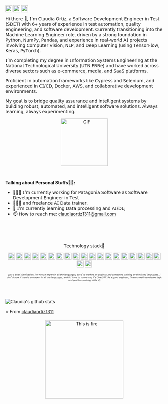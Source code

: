 
<a href="https://www.linkedin.com/in/claudia-ortiz-285b0b172">
  <img align="left" alt="Claudia's LinkdeIN" width="22px" src="https://img.icons8.com/?size=100&id=13930&format=png&color=000000" />
</a>
<a href="https://t.me/Cortiz2991">
  <img align="left" alt="Claudia's Telegram" width="22px" src="https://img.icons8.com/?size=100&id=63306&format=png&color=000000" />
</a>
<a href="https://www.instagram.com/_claudiamortiz?r=nametag">
  <img align="left" alt="Claudia's Instagram" width="22px" src="https://img.icons8.com/?size=100&id=Xy10Jcu1L2Su&format=png&color=000000" />
</a>
<br />
<br />
𝖧𝗂 𝗍𝗁𝖾𝗋𝖾 👋, 𝖨'𝗆 𝖢𝗅𝖺𝗎𝖽𝗂𝖺 𝖮𝗋𝗍𝗂𝗓, 𝖺 𝖲𝗈𝖿𝗍𝗐𝖺𝗋𝖾 𝖣𝖾𝗏𝖾𝗅𝗈𝗉𝗆𝖾𝗇𝗍 𝖤𝗇𝗀𝗂𝗇𝖾𝖾𝗋 𝗂𝗇 𝖳𝖾𝗌𝗍 (𝖲𝖣𝖤𝖳) 𝗐𝗂𝗍𝗁 𝟨+ 𝗒𝖾𝖺𝗋𝗌 𝗈𝖿 𝖾𝗑𝗉𝖾𝗋𝗂𝖾𝗇𝖼𝖾 𝗂𝗇 𝗍𝖾𝗌𝗍 𝖺𝗎𝗍𝗈𝗆𝖺𝗍𝗂𝗈𝗇, 𝗊𝗎𝖺𝗅𝗂𝗍𝗒 𝖾𝗇𝗀𝗂𝗇𝖾𝖾𝗋𝗂𝗇𝗀, 𝖺𝗇𝖽 𝗌𝗈𝖿𝗍𝗐𝖺𝗋𝖾 𝖽𝖾𝗏𝖾𝗅𝗈𝗉𝗆𝖾𝗇𝗍. 𝖢𝗎𝗋𝗋𝖾𝗇𝗍𝗅𝗒 𝗍𝗋𝖺𝗇𝗌𝗂𝗍𝗂𝗈𝗇𝗂𝗇𝗀 𝗂𝗇𝗍𝗈 𝗍𝗁𝖾 𝖬𝖺𝖼𝗁𝗂𝗇𝖾 𝖫𝖾𝖺𝗋𝗇𝗂𝗇𝗀 𝖤𝗇𝗀𝗂𝗇𝖾𝖾𝗋 𝗋𝗈𝗅𝖾, 𝖽𝗋𝗂𝗏𝖾𝗇 𝖻𝗒 𝖺 𝗌𝗍𝗋𝗈𝗇𝗀 𝖿𝗈𝗎𝗇𝖽𝖺𝗍𝗂𝗈𝗇 𝗂𝗇 𝖯𝗒𝗍𝗁𝗈𝗇, 𝖭𝗎𝗆𝖯𝗒, 𝖯𝖺𝗇𝖽𝖺𝗌, 𝖺𝗇𝖽 𝖾𝗑𝗉𝖾𝗋𝗂𝖾𝗇𝖼𝖾 𝗂𝗇 𝗋𝖾𝖺𝗅-𝗐𝗈𝗋𝗅𝖽 𝖠𝖨 𝗉𝗋𝗈𝗃𝖾𝖼𝗍𝗌 𝗂𝗇𝗏𝗈𝗅𝗏𝗂𝗇𝗀 𝖢𝗈𝗆𝗉𝗎𝗍𝖾𝗋 𝖵𝗂𝗌𝗂𝗈𝗇, 𝖭𝖫𝖯, 𝖺𝗇𝖽 𝖣𝖾𝖾𝗉 𝖫𝖾𝖺𝗋𝗇𝗂𝗇𝗀 (𝗎𝗌𝗂𝗇𝗀 𝖳𝖾𝗇𝗌𝗈𝗋𝖥𝗅𝗈𝗐, 𝖪𝖾𝗋𝖺𝗌, 𝖯𝗒𝖳𝗈𝗋𝖼𝗁).

𝖨’𝗆 𝖼𝗈𝗆𝗉𝗅𝖾𝗍𝗂𝗇𝗀 𝗆𝗒 𝖽𝖾𝗀𝗋𝖾𝖾 𝗂𝗇 𝖨𝗇𝖿𝗈𝗋𝗆𝖺𝗍𝗂𝗈𝗇 𝖲𝗒𝗌𝗍𝖾𝗆𝗌 𝖤𝗇𝗀𝗂𝗇𝖾𝖾𝗋𝗂𝗇𝗀 𝖺𝗍 𝗍𝗁𝖾 𝖭𝖺𝗍𝗂𝗈𝗇𝖺𝗅 𝖳𝖾𝖼𝗁𝗇𝗈𝗅𝗈𝗀𝗂𝖼𝖺𝗅 𝖴𝗇𝗂𝗏𝖾𝗋𝗌𝗂𝗍𝗒 (𝖴𝖳𝖭 𝖥𝖱𝖱𝖾) 𝖺𝗇𝖽 𝗁𝖺𝗏𝖾 𝗐𝗈𝗋𝗄𝖾𝖽 𝖺𝖼𝗋𝗈𝗌𝗌 𝖽𝗂𝗏𝖾𝗋𝗌𝖾 𝗌𝖾𝖼𝗍𝗈𝗋𝗌 𝗌𝗎𝖼𝗁 𝖺𝗌 𝖾-𝖼𝗈𝗆𝗆𝖾𝗋𝖼𝖾, 𝗆𝖾𝖽𝗂𝖺, 𝖺𝗇𝖽 𝖲𝖺𝖺𝖲 𝗉𝗅𝖺𝗍𝖿𝗈𝗋𝗆𝗌.

𝖯𝗋𝗈𝖿𝗂𝖼𝗂𝖾𝗇𝗍 𝗂𝗇 𝖺𝗎𝗍𝗈𝗆𝖺𝗍𝗂𝗈𝗇 𝖿𝗋𝖺𝗆𝖾𝗐𝗈𝗋𝗄𝗌 𝗅𝗂𝗄𝖾 𝖢𝗒𝗉𝗋𝖾𝗌𝗌 𝖺𝗇𝖽 𝖲𝖾𝗅𝖾𝗇𝗂𝗎𝗆, 𝖺𝗇𝖽 𝖾𝗑𝗉𝖾𝗋𝗂𝖾𝗇𝖼𝖾𝖽 𝗂𝗇 𝖢𝖨/𝖢𝖣, 𝖣𝗈𝖼𝗄𝖾𝗋, 𝖠𝖶𝖲, 𝖺𝗇𝖽 𝖼𝗈𝗅𝗅𝖺𝖻𝗈𝗋𝖺𝗍𝗂𝗏𝖾 𝖽𝖾𝗏𝖾𝗅𝗈𝗉𝗆𝖾𝗇𝗍 𝖾𝗇𝗏𝗂𝗋𝗈𝗇𝗆𝖾𝗇𝗍𝗌.

𝖬𝗒 𝗀𝗈𝖺𝗅 𝗂𝗌 𝗍𝗈 𝖻𝗋𝗂𝖽𝗀𝖾 𝗊𝗎𝖺𝗅𝗂𝗍𝗒 𝖺𝗌𝗌𝗎𝗋𝖺𝗇𝖼𝖾 𝖺𝗇𝖽 𝗂𝗇𝗍𝖾𝗅𝗅𝗂𝗀𝖾𝗇𝗍 𝗌𝗒𝗌𝗍𝖾𝗆𝗌 𝖻𝗒 𝖻𝗎𝗂𝗅𝖽𝗂𝗇𝗀 𝗋𝗈𝖻𝗎𝗌𝗍, 𝖺𝗎𝗍𝗈𝗆𝖺𝗍𝖾𝖽, 𝖺𝗇𝖽 𝗂𝗇𝗍𝖾𝗅𝗅𝗂𝗀𝖾𝗇𝗍 𝗌𝗈𝖿𝗍𝗐𝖺𝗋𝖾 𝗌𝗈𝗅𝗎𝗍𝗂𝗈𝗇𝗌. 𝖠𝗅𝗐𝖺𝗒𝗌 𝗅𝖾𝖺𝗋𝗇𝗂𝗇𝗀, 𝖺𝗅𝗐𝖺𝗒𝗌 𝖾𝗑𝗉𝖾𝗋𝗂𝗆𝖾𝗇𝗍𝗂𝗇𝗀.
<br />

  <p align="center">
  <img
    alt="GIF"
    src="https://cdnb.artstation.com/p/assets/images/images/017/714/049/original/sino-bali-anigif.gif?1557075739"
    width="150"
  />
</p>
  <br />

**Talking about Personal Stuffs🙆🏻:**

- 👩🏻‍💻 𝖨’𝗆 𝖼𝗎𝗋𝗋𝖾𝗇𝗍𝗅𝗒 𝗐𝗈𝗋𝗄𝗂𝗇𝗀 𝖿𝗈𝗋 𝖯𝖺𝗍𝖺𝗀𝗈𝗇𝗂𝖺 𝖲𝗈𝖿𝗍𝗐𝖺𝗋𝖾 𝖺𝗌 𝖲𝗈𝖿𝗍𝗐𝖺𝗋𝖾 𝖣𝖾𝗏𝖾𝗅𝗈𝗉𝗆𝖾𝗇𝗍 𝖤𝗇𝗀𝗂𝗇𝖾𝖾𝗋 𝗂𝗇 𝖳𝖾𝗌𝗍
- 👩🏻‍💻 𝖺𝗇𝖽 𝖿𝗋𝖾𝖾𝗅𝖺𝗇𝖼𝖾 𝖠𝖨 𝖣𝖺𝗍𝖺 𝗍𝗋𝖺𝗂𝗇𝖾𝗋.
- 🌱 𝖨’𝗆 𝖼𝗎𝗋𝗋𝖾𝗇𝗍𝗅𝗒 𝗅𝖾𝖺𝗋𝗇𝗂𝗇𝗀 𝖣𝖺𝗍𝖺 𝗉𝗋𝗈𝖼𝖾𝗌𝗌𝗂𝗇𝗀 𝖺𝗇𝖽 𝖠𝖨/𝖣𝖫;
- 📫 𝖧𝗈𝗐 𝗍𝗈 𝗋𝖾𝖺𝖼𝗁 𝗆𝖾: claudiaortiz1311@gmail.com
<br />
<br />
<br />

<p align="center"> 
  𝖳𝖾𝖼𝗁𝗇𝗈𝗅𝗈𝗀𝗒 𝗌𝗍𝖺𝖼𝗄🔧   
</p>
<p align="center">
<a src="https://github.com/"><img width="22px" src="https://img.icons8.com/?size=100&id=fmFqQmR0UdsR&format=png&color=000000"/></a>
<a src="https://visualstudio.microsoft.com/"><img width="22px" src="https://img.icons8.com/?size=100&id=9OGIyU8hrxW5&format=png&color=000000"/></a>
<a src="https://www.npmjs.com/"><img width="22px" src="https://img.icons8.com/?size=100&id=24895&format=png&color=000000"/></a>
<a src="https://www.java.com/en/"><img  width="22px" src="https://img.icons8.com/?size=100&id=13679&format=png&color=000000"/></a>
<a src="https://www.selenium.dev/"><img width="22px" src="https://img.icons8.com/?size=100&id=38553&format=png&color=000000"/></a>
<a src="https://cucumber.io/"><img width="22px" src="https://img.icons8.com/?size=100&id=20758&format=png&color=000000"/></a>
<a src="https://www.cypress.io/"><img width="22px" src="https://assets.streamlinehq.com/image/private/w_300,h_300,ar_1/f_auto/v1/icons/3/cypress-icon-moigrz5nimpd7rsob0bisu.png/cypress-icon-pg9bdlubveoefqouilbg.png?_a=DATAdtAAZAA0"/></a>
<a src="https://www.javascript.com/"><img width="22px" src="https://img.icons8.com/?size=100&id=108784&format=png&color=000000"/></a>
<a src="https://www.typescriptlang.org/"><img width="22px" src="https://img.icons8.com/?size=100&id=uJM6fQYqDaZK&format=png&color=000000"/></a>
<a src="https://reactjs.org/"><img width="22px" src="https://img.icons8.com/?size=100&id=asWSSTBrDlTW&format=png&color=000000"/></a>
<a src="https://nodejs.org/"><img width="22px" src="https://img.icons8.com/?size=100&id=54087&format=png&color=000000"/></a>
<a src="https://getbootstrap.com/"><img width="22px" src="https://img.icons8.com/?size=100&id=84710&format=png&color=000000"/></a>
<a src="https://www.w3schools.com/css/"><img width="22px" src="https://img.icons8.com/?size=100&id=21278&format=png&color=000000"/></a>
<a src="https://www.w3schools.com/html/"><img width="22px" src="https://img.icons8.com/?size=100&id=20909&format=png&color=000000"/></a>
<a src="https://www.mysql.com/"><img width="22px" src="https://img.icons8.com/?size=100&id=vR6XrZzQr1CN&format=png&color=000000"/></a>
<a src="https://www.w3schools.com/sql/"><img width="22px" src="https://img.icons8.com/?size=100&id=Ign0QG33bZzq&format=png&color=000000"/></a>
<a src="https://www.mongodb.com/"><img width="22px" src="https://img.icons8.com/?size=100&id=74402&format=png&color=000000"/></a>
<a src="https://www.python.org/"><img width="22px" src="https://img.icons8.com/?size=100&id=13441&format=png&color=000000"/></a>
<a src="https://www.tensorflow.org/"><img width="22px" src="https://img.icons8.com/?size=100&id=n3QRpDA7KZ7P&format=png&color=000000"/></a>
<a src="https://jupyter.org/"><img width="22px" src="https://img.icons8.com/?size=100&id=J0SgMWzAxqFj&format=png&color=000000"/></a>
<a src="https://www.docker.com/"><img width="22px" src="https://img.icons8.com/?size=100&id=zFAYIdFZlGxP&format=png&color=000000"/></a>
  </p>
  
<p align="center" style="font-style: italic; font-size: 0.5em;">
  𝖩𝗎𝗌𝗍 𝖺 𝖻𝗋𝗂𝖾𝖿 𝖼𝗅𝖺𝗋𝗂𝖿𝗂𝖼𝖺𝗍𝗂𝗈𝗇: 𝖨'𝗆 𝗇𝗈𝗍 𝖺𝗇 𝖾𝗑𝗉𝖾𝗋𝗍 𝗂𝗇 𝖺𝗅𝗅 𝗍𝗁𝖾 𝗅𝖺𝗇𝗀𝗎𝖺𝗀𝖾𝗌, 𝖻𝗎𝗍 𝖨'𝗏𝖾 𝗐𝗈𝗋𝗄𝖾𝖽 𝗈𝗇 𝗉𝗋𝗈𝗃𝖾𝖼𝗍𝗌 𝖺𝗇𝖽 𝖼𝗈𝗆𝗉𝖾𝗍𝖾𝖽 𝗍𝗋𝖺𝗂𝗇𝗂𝗇𝗀 𝗈𝗇 𝗍𝗁𝖾 𝗅𝗂𝗌𝗍𝖾𝖽 𝗅𝖺𝗇𝗀𝗎𝖺𝗀𝖾𝗌.  
  𝖨 𝖽𝗈𝗇'𝗍 𝗄𝗇𝗈𝗐 𝗂𝖿 𝗍𝗁𝖾𝗋𝖾'𝗌 𝖺𝗇 𝖾𝗑𝗉𝖾𝗋𝗍 𝗂𝗇 𝖺𝗅𝗅 𝗍𝗁𝖾 𝗅𝖺𝗇𝗀𝗎𝖺𝗀𝖾𝗌, 𝖺𝗇𝖽 𝗂𝖿 𝖨 𝗁𝖺𝗏𝖾 𝗍𝗈 𝗇𝖺𝗆𝖾 𝗈𝗇𝖾, 𝗂𝗍'𝗌 𝖢𝗁𝖺𝗍𝖦𝖯𝖳.  
  𝖠𝗌 𝖺 𝗀𝗈𝗈𝖽 𝖾𝗇𝗀𝗂𝗇𝖾𝖾𝗋, 𝖨 𝗁𝖺𝗏𝖾 𝖺 𝗐𝖾𝗅𝗅-𝖽𝖾𝗏𝖾𝗅𝗈𝗉𝖾𝖽 𝗅𝗈𝗀𝗂𝖼 𝖺𝗇𝖽 𝗉𝗋𝗈𝖻𝗅𝖾𝗆-𝗌𝗈𝗅𝗏𝗂𝗇𝗀 𝗌𝗄𝗂𝗅𝗅𝗌. 😊
</p>
<br />
<br />

![Claudia's github stats](https://github-readme-stats.vercel.app/api?username=claudiaortiz1311&show_icons=true&hide_border=true&theme=gotham)

⭐️ From [claudiaortiz1311](https://github.com/claudiaortiz1311)
<br />
<p align="center">
<img src="https://i.pinimg.com/1200x/ef/6d/ed/ef6ded9690230bdddee45cb5371b8e95.jpg" alt="This is fire"  align="bottom" width="250">
</p>


